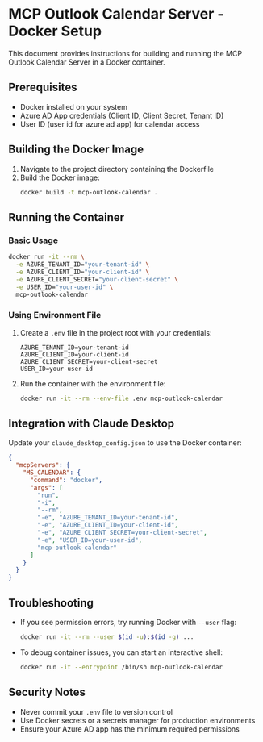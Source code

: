 # MCP Outlook Calendar Server - Docker Setup

This document provides instructions for building and running the MCP Outlook Calendar Server in a Docker container.

## Prerequisites

- Docker installed on your system
- Azure AD App credentials (Client ID, Client Secret, Tenant ID)
- User ID (user id for azure ad app) for calendar access

## Building the Docker Image

1. Navigate to the project directory containing the Dockerfile
2. Build the Docker image:
   ```bash
   docker build -t mcp-outlook-calendar .
   ```

## Running the Container

### Basic Usage

```bash
docker run -it --rm \
  -e AZURE_TENANT_ID="your-tenant-id" \
  -e AZURE_CLIENT_ID="your-client-id" \
  -e AZURE_CLIENT_SECRET="your-client-secret" \
  -e USER_ID="your-user-id" \
  mcp-outlook-calendar
```

### Using Environment File

1. Create a `.env` file in the project root with your credentials:
   ```
   AZURE_TENANT_ID=your-tenant-id
   AZURE_CLIENT_ID=your-client-id
   AZURE_CLIENT_SECRET=your-client-secret
   USER_ID=your-user-id
   ```

2. Run the container with the environment file:
   ```bash
   docker run -it --rm --env-file .env mcp-outlook-calendar
   ```

## Integration with Claude Desktop

Update your `claude_desktop_config.json` to use the Docker container:

```json
{
  "mcpServers": {
    "MS_CALENDAR": {
      "command": "docker",
      "args": [
        "run",
        "-i",
        "--rm",
        "-e", "AZURE_TENANT_ID=your-tenant-id",
        "-e", "AZURE_CLIENT_ID=your-client-id",
        "-e", "AZURE_CLIENT_SECRET=your-client-secret",
        "-e", "USER_ID=your-user-id",
        "mcp-outlook-calendar"
      ]
    }
  }
}
```

## Troubleshooting

- If you see permission errors, try running Docker with `--user` flag:
  ```bash
  docker run -it --rm --user $(id -u):$(id -g) ...
  ```

- To debug container issues, you can start an interactive shell:
  ```bash
  docker run -it --entrypoint /bin/sh mcp-outlook-calendar
  ```

## Security Notes

- Never commit your `.env` file to version control
- Use Docker secrets or a secrets manager for production environments
- Ensure your Azure AD app has the minimum required permissions

